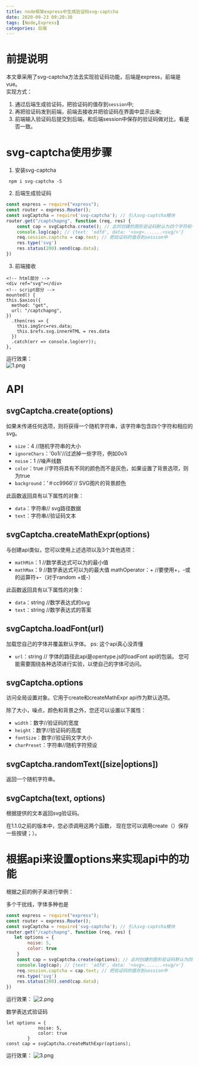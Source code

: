 ```yaml
---
title: node框架express中生成验证码svg-captcha
date: 2020-09-23 09:20:38
tags: [Node,Express]
categories: 后端
---
```

<script type="text/javascript" src="/js/bai.js"></script>

# 前提说明
本文章采用了svg-captcha方法去实现验证码功能，后端是express，前端是vue。  
实现方式：
1. 通过后端生成验证码，把验证码的值存到`session`中;
2. 再把验证码发到前端，前端去接收并把验证码在界面中显示出来;
3. 前端输入验证码后提交到后端，和后端session中保存的验证码做对比，看是否一致。

# svg-captcha使用步骤
1. 安装svg-captcha
<!-- more -->
```
 npm i svg-captcha -S
```
2. 后端生成验证码

```js
const express = require("express");
const router = express.Router();
const svgCaptcha = require('svg-captcha'); // 引入svg-captcha模块
router.get("/captchapng", function (req, res) {
    const cap = svgCaptcha.create(); // 此时创建的图形验证码默认为四个字符和一根干扰线条，背景色默认无
    console.log(cap); // {text: 'adfd', data: '<svg>.......<svg/>'}
    req.session.captcha = cap.text; // 把验证码的值存到session中
    res.type('svg')
    res.status(200).send(cap.data);
})
```
3. 前端接收

```
<!-- html部分 -->
<div ref="svg"></div>
<!-- script部分 -->
mounted() {
this.$axios({
  method: "get",
  url: "/captchapng",
})
  .then(res => {
    this.imgSrc=res.data;
    this.$refs.svg.innerHTML = res.data
  })
  .catch(err => console.log(err));
},
```

运行效果：  
![1.png](1.png)

#  API
## svgCaptcha.create(options)
如果未传递任何选项，则将获得一个随机字符串，该字符串包含四个字符和相应的svg。
- `size`：4 //随机字符串的大小
- `ignoreChars`：'0o1i'//过滤掉一些字符，例如0o1i
- `noise`：1 //噪声线数
- `color`：true //字符将具有不同的颜色而不是灰色，如果设置了背景选项，则为true
- `background`：'＃cc9966'// SVG图片的背景颜色

此函数返回具有以下属性的对象：
- `data`：字符串// svg路径数据
- `text`：字符串//验证码文本

## svgCaptcha.createMathExpr(options)
与创建api类似，您可以使用上述选项以及3个其他选项：
- `mathMin`：1 //数学表达式可以为的最小值
- `mathMax`：9 //数学表达式可以为的最大值
mathOperator：+ //要使用+，-或的运算符+-（对于random +或-）

此函数返回具有以下属性的对象：
- `data`：string //数学表达式的svg
- `text`：string //数学表达式的答案

## svgCaptcha.loadFont(url)
加载您自己的字体并覆盖默认字体。
ps: 这个api真心没弄懂
- `url`：string // 字体的路径此api是opentype.js的loadFont api的包装。
您可能需要围绕各种选项进行实验，以使自己的字体可访问。

## svgCaptcha.options
访问全局设置对象。它用于create和createMathExpr api作为默认选项。

除了大小，噪点，颜色和背景之外，您还可以设置以下属性：
- `width`：数字//验证码的宽度
- `height`：数字//验证码的高度
- `fontSize`：数字//验证码文字大小
- `charPreset`：字符串//随机字符预设

## svgCaptcha.randomText([size|options])
返回一个随机字符串。

## svgCaptcha(text, options)
根据提供的文本返回svg验证码。

在1.1.0之前的版本中，您必须调用这两个函数，
现在您可以调用create（）保存一些按键；）。

# 根据api来设置options来实现api中的功能
根据之前的例子来进行举例：

多个干扰线，字体多种也是
```js
const express = require("express");
const router = express.Router();
const svgCaptcha = require('svg-captcha'); // 引入svg-captcha模块
router.get("/captchapng", function (req, res) {
   let options = {
        noise: 5,
        color: true
    }
    const cap = svgCaptcha.create(options); // 此时创建的图形验证码默认为四个字符和一根干扰线条，背景色默认无
    console.log(cap); // {text: 'adfd', data: '<svg>.......<svg/>'}
    req.session.captcha = cap.text; // 把验证码的值存到session中
    res.type('svg')
    res.status(200).send(cap.data);
})
```
运行效果：
![2.png](2.png)


数学表达式验证码

```
let options = {
            noise: 5,
            color: true
        }
const cap = svgCaptcha.createMathExpr(options);
```

运行效果：
![3.png](3.png)